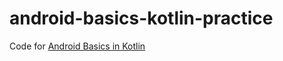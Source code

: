 # android-basics-kotlin-practice
Code for [Android Basics in Kotlin](https://developer.android.com/courses/android-basics-kotlin/course?authuser=3)